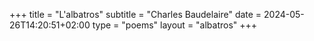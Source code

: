 +++
title = "L'albatros"
subtitle = "Charles Baudelaire"
date = 2024-05-26T14:20:51+02:00
type = "poems"
layout = "albatros"
+++
